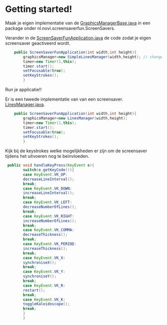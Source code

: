 # Getting started!

Maak je eigen implementatie van
de [GraphicsManagerBase.java](src%2Fmain%2Fjava%2Fnl%2Fnovi%2Fscreensaverfun%2Finterfaces%2FGraphicsManagerBase.java) in
een package onder nl.novi.screensaverfun.ScreenSavers.<nieuwe naam>

Verander in
de [ScreenSaverFunApplication.java](src%2Fmain%2Fjava%2Fnl%2Fnovi%2Fscreensaverfun%2FScreenSaverFunApplication.java) de
code zodat je eigen screensaver geactiveerd wordt.

````java
    public ScreenSaverFunApplication(int width,int height){
        graphicsManager=new SimpleLinesManager(width,height); // change to your own
        timer=new Timer(1,this);
        timer.start();
        setFocusable(true); 
        setKeyStrokes();
        }
````

Run je applicatie!!

Er is een tweede implementatie van van een
screensaver. [LinesManager.java](src%2Fmain%2Fjava%2Fnl%2Fnovi%2Fscreensaverfun%2FScreenSavers%2FLinesManager.java).

````java
    public ScreenSaverFunApplication(int width,int height){
        graphicsManager=new LinesManager(width,height);
        timer=new Timer(1,this);
        timer.start();
        setFocusable(true); 
        setKeyStrokes();
        }
````

Kijk bij de keystrokes welke mogelijkheden er zijn om de screensaver tijdens het uitvoeren nog te beïnvloeden.

````java
 public void handleKeyPress(KeyEvent e){
        switch(e.getKeyCode()){
        case KeyEvent.VK_UP:
        decreaseLineInterval();
        break;
        case KeyEvent.VK_DOWN:
        increaseLineInterval();
        break;
        case KeyEvent.VK_LEFT:
        decreaseNumberOfLines();
        break;
        case KeyEvent.VK_RIGHT:
        increaseNumberOfLines();
        break;
        case KeyEvent.VK_COMMA:
        decreaseThickness();
        break;
        case KeyEvent.VK_PERIOD:
        increaseThickness();
        break;
        case KeyEvent.VK_X:
        synchroniseX();
        break;
        case KeyEvent.VK_Y:
        synchroniseY();
        break;
        case KeyEvent.VK_R:
        restart();
        break;
        case KeyEvent.VK_K:
        toggleKaleidoscope();
        break;
        }
        }
````

